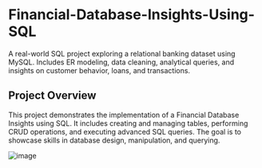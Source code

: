 # Financial-Database-Insights-Using-SQL
A real-world SQL project exploring a relational banking dataset using MySQL. Includes ER modeling, data cleaning, analytical queries, and insights on customer behavior, loans, and transactions.

## Project Overview
This project demonstrates the implementation of a  Financial Database Insights using SQL. It includes creating and managing tables, performing CRUD operations, and executing advanced SQL queries. The goal is to showcase skills in database design, manipulation, and querying.


![image](https://github.com/user-attachments/assets/6a42b9ae-7402-4200-ac95-cd48db294098)
